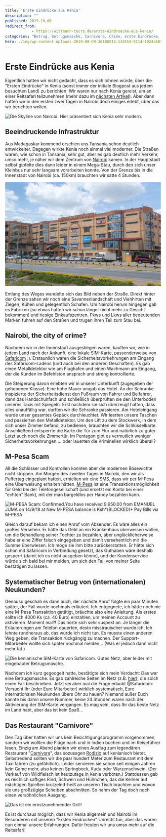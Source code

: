 ```yaml
---
title: 'Erste Eindrücke aus Kenia'
description: ""
published: 2019-10-06
redirect_from: 
            - https://wittmann-tours.de/erste-eindruecke-aus-kenia/
categories: "Betrug, Betrugsmasche, Carnivore, Crime, erste Eindrücke, Kenia, Kenia, kulinarisch, M-Pesa, M-Pesa Scam, Nairobi, Safaricom, Scam"
hero: ./img/wp-content-uploads-2019-08-CW-20180913-132653-9114-1024x683.jpg
---
```

# Erste Eindrücke aus Kenia

Eigentlich hatten wir nicht gedacht, dass es sich lohnen würde, über die "Ersten Eindrücke" in Kenia (sonst immer der initiale Blogpost aus jedem besuchten Land) zu berichten. Wir waren nur nach Kenia gereist, um an einer Reitsafari teilzunehmen (mehr dazu im [nächsten Artikel](http://wittmann-tours.de/auf-reitsafari-in-der-masai-mara/)). Aber dann hatten wir in den ersten zwei Tagen in Nairobi doch einiges erlebt, über das wir berichten wollen.

![Die Skyline von Nairobi. Hier präsentiert sich Kenia sehr modern.](http://wittmann-tours.de/wp-content/uploads/2019/08/CW-20180915-094212-9121-1024x683.jpg)

<!--more-->

## Beeindruckende Infrastruktur

Aus Madagaskar kommend erschien uns Tansania schon deutlich entwickelter. Dagegen wirkte Kenia noch einmal viel moderner. Die Straßen waren, wie schon in Tansania, sehr gut, aber es gab deutlich mehr Verkehr, umso mehr, je näher wir dem Zentrum von [Nairobi](https://de.wikipedia.org/wiki/Nairobi) kamen. In der Hauptstadt selbst gipfelte dies dann leider in einem Mega-Stau, durch den sich unser Kleinbus nur sehr langsam vorarbeiten konnte. Von der Grenze bis in die Innenstadt von Nairobi (ca. 150km) brauchten wir satte 4 Stunden.

![lange nicht mehr gesehen: Shopping-Malls mit internationalen Marken.](./img/wp-content-uploads-2019-08-CW-20180913-132653-9114-1024x683.jpg)

Entlang des Weges wandelte sich das Bild neben der Straße. Direkt hinter der Grenze sahen wir noch eine Savannenlandschaft und Viehhirten mit Ziegen, Kühen und gelegentlich Schafen. Um Nairobi herum hingegen gab es Fabriken (so etwas hatten wir schon länger nicht mehr zu Gesicht bekommen) und riesige Einkaufszentren. Pkws und Lkws aller bedeutenden Marken fuhren auf den Straßen und trugen ihren Teil zum Stau bei.

## Nairobi, the city of crime?

Nachdem wir in der Innenstadt ausgestiegen waren, kauften wir, wie in jedem Land nach der Ankunft, eine lokale SIM-Karte, passenderweise von [Safaricom](https://www.safaricom.co.ke/) ;). Erstaunlich waren die Sicherheitsvorkehrungen am Eingang des Safaricom-Ladens (und auch bei den anderen Geschäften). Es gab einen Metalldetektor wie am Flughafen und einen Wachmann am Eingang, der die Kunden im Befehlston ansprach und streng kontrollierte.

Die Steigerung davon erlebten wir in unserer Unterkunft (zugegeben der gehobenen Klasse): Eine hohe Mauer umgab das Hotel. An der Schranke inspizierte der Sicherheitsdienst den Fußraum von Fahrer und Beifahrer, dann das Handschuhfach und schließlich überprüften sie den Unterboden unseres Taxis mit Spiegeln. Erst nachdem sie sich überzeugt hatten, dass alles unauffällig war, durften wir die Schranke passieren. Am Hoteleingang wurde unser gesamtes Gepäck durchleuchtet. Wir leerten unsere Taschen und passierten den Metalldetektor. Um den Lift zu dem Stockwerk, in dem sich unser Zimmer befand, zu bedienen, brauchten wir die Schlüsselkarte. Anschließend entsperrte die Karte die Tür zum Flur und natürlich zu guter Letzt auch noch die Zimmertür. Im Pentagon gibt es vermutlich weniger Sicherheitsvorkehrungen … oder lauerten die Kriminellen wirklich überall?

## M-Pesa Scam

All die Schlösser und Kontrollen konnten aber die modernen Bösewichte nicht stoppen. Am Morgen des zweiten Tages in Nairobi, den wir als Puffertag eingeplant hatten, erhielten wir eine SMS, dass wir per M-Pesa eine Überweisung erhalten hätten. [M-Pesa](https://de.wikipedia.org/wiki/M-Pesa) ist eine Transaktionsmöglichkeit für Geld bei der Telefongesellschaft (und ersetzt ein Konto bei einer "echten" Bank), mit der man bargeldlos per Handy bezahlen kann.

![M-PESA Scam: Confirmed.You have received 9,950.00 from EMANUEL JUMA on 14/9/18 at New M-PESA balance is Ksh*(BLOCKED)* Pay Bills via M-PESA](http://wittmann-tours.de/wp-content/uploads/2019/08/IMG_3935-1-1024x872.jpg)

Gleich darauf bekam ich einen Anruf vom Absender: Es wäre alles ein großes Versehen. Er hätte das Geld an ein Krankenhaus überweisen wollen, um die Behandlung seiner Tochter zu bezahlen, aber unglücklicherweise habe er eine Ziffer falsch eingegeben und damit versehentlich mir die Summe überwiesen. Ich möge sie ihm bitte zurückerstatten. Er hätte sich schon mit Safaricom in Verbindung gesetzt, das Guthaben wäre deshalb gesperrt (damit ich es nicht ausgeben könne), und der Kundenservice würde sich bald bei mir melden, um sich den Fall von meiner Seite bestätigen zu lassen.

## Systematischer Betrug von (internationalen) Neukunden?

Genauso geschah es dann auch, der nächste Anruf folgte ein paar Minuten später, der Fall wurde nochmals erläutert. Ich entgegnete, ich hätte noch nie eine M-Pesa Transaktion getätigt, bräuchte also eine Anleitung. Als erstes sollte ich 4000 Ks (ca. 40 Euro) einzahlen, um meinen Account zu aktivieren. Moment mal?! Das hörte sich sehr suspekt an. Je länger die Erläuterungen am Telefon dauerten, desto misstrauischer wurde ich. Ich lehnte rundheraus ab, das würde ich nicht tun. Es musste einen anderen Weg geben, die Transaktion rückgängig zu machen. Der Support-Mitarbeiter wollte sich später nochmal melden… (Was er jedoch dann nicht mehr tat.)

![Die kenianische SIM-Karte von Safaricom. Gutes Netz, aber leider mit eingebauter Betrugsmasche.](http://wittmann-tours.de/wp-content/uploads/2019/08/CW-20190712-175805-8379-1024x683.jpg)

Nachdem ich kurz gegoogelt hatte, bestätigte sich mein Verdacht: Das war eine Betrugsmasche. Es gab zahlreiche Seiten im Netz (z.B. [hier](https://www.tripadvisor.com/ShowTopic-g294207-i9695-k11367182-M_PESA_scam_in_Nairobi-Nairobi.html)), die solch einen Fall beschrieben. Jetzt sei aber mal die Frage erlaubt @Safaricom: Versucht Ihr (oder Eure Mitarbeiter) wirklich systematisch, Eure internationalen Neukunden übers Ohr zu hauen? Niemand außer Euch kannte bis dahin unsere Nummer, keine 24 Stunden waren nach der Aktivierung der SIM-Karte vergangen. Es mag sein, dass Ihr das beste Netz im Land habt, aber das ist kein Spaß…

## Das Restaurant "Carnivore"

Den Tag über hatten wir uns kein Besichtigungsprogramm vorgenommen, sondern wir wollten die Flüge nach und in Indien buchen und im Reiseführer lesen. Einzig am Abend planten wir einen Ausflug zum legendären Restaurant "[Carnivore](https://tamarind.co.ke/restaurant.php?carnivore)", das sozusagen [Rodizio](http://wittmann-tours.de/brasilien-kulinarisch-rodizio-und-mehr/) auf kenianisch bietet. Selbstredend sollten wir die paar hundert Meter zum Restaurant mit dem Taxi fahren (zu gefährlich). Leider servieren sie schon seit einigen Jahren kein Game mehr, also keinen Springbock, Kudu oder Warzenschwein. (Der Verkauf von Wildfleisch ist heutzutage in Kenia verboten.) Stattdessen gab es reichlich saftiges Rind, Schwein und Hühnchen, das die Kellner auf mächtigen Spießen brutzelnd-heiß an unseren Tisch brachten und wovon sie uns großzügige Scheiben abschnitten. So nahm der Tag doch noch einen versöhnlichen Ausgang.

![Das ist ein ernstzunehmender Grill!](http://wittmann-tours.de/wp-content/uploads/2019/08/APC_2037-1024x768.jpg)

Es ist durchaus möglich, dass wir Kenia allgemein und Nairobi im Besonderen mit unseren "Ersten Eindrücken" Unrecht tun, aber das waren nun einmal unsere Erfahrungen. Dafür freuten wir uns umso mehr auf die Reitsafari!
